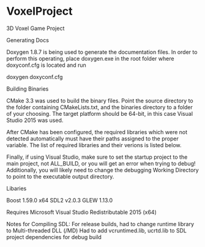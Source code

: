 # VoxelProject
3D Voxel Game Project

Generating Docs

Doxygen 1.8.7 is being used to generate the documentation files. In order to perform this operating, place
doxygen.exe in the root folder where doxyconf.cfg is located and run

doxygen doxyconf.cfg

Building Binaries

CMake 3.3 was used to build the binary files. Point the source directory to the folder containing CMakeLists.txt, and the binaries directory
to a folder of your choosing. The target platform should be 64-bit, in this case Visual Studio 2015 was used.

After CMake has been configured, the required libraries which were not detected automatically must have their paths assigned to the proper
variable. The list of required libraries and their verions is listed below.

Finally, if using Visual Studio, make sure to set the startup project to the main project, not ALL_BUILD, or you will get an error
when trying to debug! Additionally, you will likely need to change the debugging Working Directory to point to the executable output directory.

Libaries

Boost 1.59.0 x64
SDL2 v2.0.3
GLEW 1.13.0


Requires Microsoft Visual Studio Redistributable 2015 (x64)

Notes for Compiling SDL:
For release builds, had to change runtime library to Multi-threaded DLL (/MD)
Had to add vcruntimed.lib, ucrtd.lib to SDL project dependencies for debug build